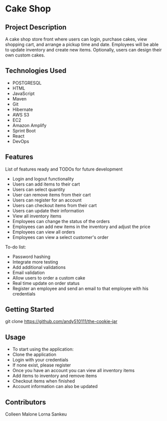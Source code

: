 # Cake Shop

## Project Description

A cake shop store front where users can login, purchase cakes, view shopping cart, and arrange a pickup time and date. Employees will be able to update inventory and create new items. Optionally, users can design their own custom cakes.

## Technologies Used

* POSTGRESQL
* HTML
* JavaScript
* Maven
* Git
* Hibernate
* AWS S3
* EC2
* Amazon Amplify
* Sprint Boot 
* React
* DevOps

## Features

List of features ready and TODOs for future development
* Login and logout functionality
* Users can add items to their cart
* Users can select quantity
* User can remove items from their cart
* Users can register for an account
* Users can checkout items from their cart
* Users can update their information
* View all inventory items
* Employees can change the status of the orders
* Employees can add new items in the inventory and adjust the price
* Employees can view all orders
* Employees can view a select customer's order

To-do list:
* Password hashing
* Integrate more testing
* Add additional validations
* Email validation
* Allow users to order a custom cake
* Real time update on order status
* Register an employee and send an email to that employee with his credentials

## Getting Started
   
git clone https://github.com/andy510111/the-cookie-jar

## Usage

* To start using the application:
* Clone the application
* Login with your credentials
* If none exist, please register
* Once you have an account you can view all inventory items
* Add items to inventory and remove items
* Checkout items when finished
* Account information can also be updated

## Contributors
Colleen Malone
Lorna Sankeu
